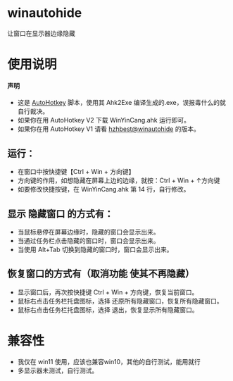# winautohide
让窗口在显示器边缘隐藏

# 使用说明

#### 声明
- 这是 [AutoHotkey](http://www.autohotkey.com/) 脚本，使用其 Ahk2Exe 编译生成的.exe，误报毒什么的就自行裁决。
- 如果你在用 AutoHotkey V2 下载 WinYinCang.ahk 运行即可。
- 如果你在用 AutoHotkey V1 请看 [hzhbest@winautohide](https://github.com/hzhbest/winautohide) 的版本。

## 运行：

- 在窗口中按快捷键【Ctrl + Win + 方向键】
- 方向键的作用，如想隐藏在屏幕上边的边缘，就按：Ctrl + Win + ↑方向键
- 如要修改快捷按键，在 WinYinCang.ahk 第 14 行，自行修改。

## 显示 隐藏窗口 的方式有：

- 当鼠标悬停在屏幕边缘时，隐藏的窗口会显示出来。
- 当通过任务栏点击隐藏的窗口时，窗口会显示出来。
- 当使用 Alt+Tab 切换到隐藏的窗口时，窗口会显示出来。

## 恢复窗口的方式有（取消功能 使其不再隐藏）

- 显示窗口后，再次按快捷键 Ctrl + Win + 方向键，恢复当前窗口。
- 鼠标右点击任务栏托盘图标，选择 还原所有隐藏窗口，恢复所有隐藏窗口。
- 鼠标右点击任务栏托盘图标，选择 退出，恢复显示所有隐藏窗口。

# 兼容性

- 我仅在 win11 使用，应该也兼容win10，其他的自行测试，能用就行
- 多显示器未测试，自行测试。
